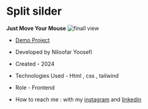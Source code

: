 # Split silder
**Just Move Your Mouse**
![finall view](https://github.com/niloufar-yousefi/mouseEvent2/assets/156951582/4d7f8fce-fd70-448e-8e63-cba44784e176)
- [Demo Project](https://niloufar-yousefi.github.io/mouseEvent2/)


- Developed by Niloofar Yoosefi

- Created - 2024

- Technologies Used - Html , css , tailwind 


- Role - Frontend

- How to reach me : with my [instagram](https://github.com/niloufar-yousefi) and [linkedin](https://www.linkedin.com/in/niloofar-yoosefikhorram-242742143/)
